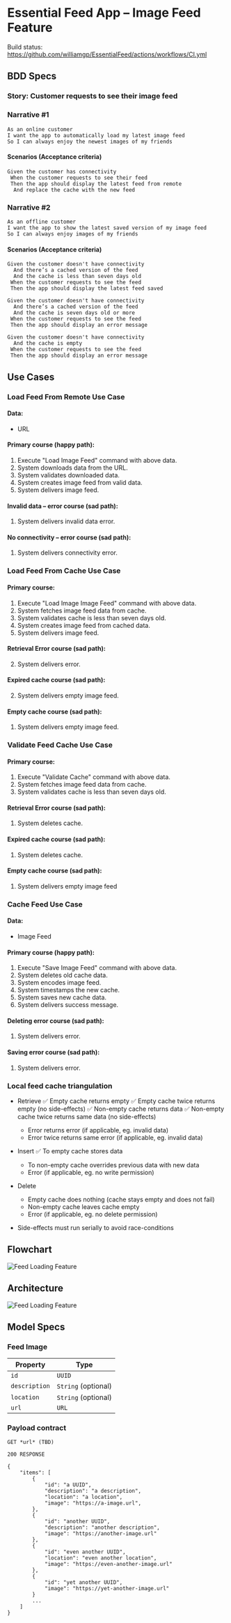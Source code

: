 # Essential Feed App – Image Feed Feature

Build status:
https://github.com/williamgp/EssentialFeed/actions/workflows/CI.yml

## BDD Specs

### Story: Customer requests to see their image feed

### Narrative #1

```
As an online customer
I want the app to automatically load my latest image feed
So I can always enjoy the newest images of my friends
```

#### Scenarios (Acceptance criteria)

```
Given the customer has connectivity
 When the customer requests to see their feed
 Then the app should display the latest feed from remote
  And replace the cache with the new feed
```

### Narrative #2

```
As an offline customer
I want the app to show the latest saved version of my image feed
So I can always enjoy images of my friends
```

#### Scenarios (Acceptance criteria)

```
Given the customer doesn't have connectivity
  And there’s a cached version of the feed
  And the cache is less than seven days old
 When the customer requests to see the feed
 Then the app should display the latest feed saved

Given the customer doesn't have connectivity
  And there’s a cached version of the feed
  And the cache is seven days old or more
 When the customer requests to see the feed
 Then the app should display an error message

Given the customer doesn't have connectivity
  And the cache is empty
 When the customer requests to see the feed
 Then the app should display an error message
```

## Use Cases

### Load Feed From Remote Use Case

#### Data:
- URL

#### Primary course (happy path):
1. Execute "Load Image Feed" command with above data.
2. System downloads data from the URL.
3. System validates downloaded data.
4. System creates image feed from valid data.
5. System delivers image feed.

#### Invalid data – error course (sad path):
1. System delivers invalid data error.

#### No connectivity – error course (sad path):
1. System delivers connectivity error.


### Load Feed From Cache Use Case

#### Primary course:
1. Execute "Load Image Image Feed" command with above data.
2. System fetches image feed data from cache.
3. System validates cache is less than seven days old.
4. System creates image feed from cached data.
5. System delivers image feed.

#### Retrieval Error course (sad path):
  2. System delivers error.

#### Expired cache course (sad path): 
2. System delivers empty image feed.

#### Empty cache course (sad path): 
1. System delivers empty image feed.

### Validate Feed Cache Use Case

#### Primary course:
1. Execute "Validate Cache" command with above data.
2. System fetches image feed data from cache.
3. System validates cache is less than seven days old.

#### Retrieval Error course (sad path):
1. System deletes cache.

#### Expired cache course (sad path): 
1. System deletes cache.

#### Empty cache course (sad path): 
1. System delivers empty image feed

### Cache Feed Use Case

#### Data:
- Image Feed

#### Primary course (happy path):
1. Execute "Save Image Feed" command with above data.
2. System deletes old cache data.
3. System encodes image feed.
4. System timestamps the new cache.
5. System saves new cache data.
6. System delivers success message.

#### Deleting error course (sad path):
1. System delivers error.

#### Saving error course (sad path):
1. System delivers error.


### Local feed cache triangulation
- Retrieve
    ✅ Empty cache returns empty
    ✅ Empty cache twice returns empty (no side-effects)
    ✅ Non-empty cache returns data
    ✅ Non-empty cache twice returns same data (no side-effects)
    - Error returns error (if applicable, eg. invalid data)
    - Error twice returns same error (if applicable, eg. invalid data)


- Insert
    ✅ To empty cache stores data
    - To non-empty cache overrides previous data with new data
    - Error (if applicable, eg. no write permission)
    
- Delete
    - Empty cache does nothing (cache stays empty and does not fail)
    - Non-empty cache leaves cache empty
    - Error (if applicable, eg. no delete permission)

- Side-effects must run serially to avoid race-conditions


## Flowchart

![Feed Loading Feature](feed_flowchart.png)

## Architecture

![Feed Loading Feature](feed_architecture.png)

## Model Specs

### Feed Image

| Property      | Type                |
|---------------|---------------------|
| `id`          | `UUID`              |
| `description` | `String` (optional) |
| `location`    | `String` (optional) |
| `url`         | `URL`               |

### Payload contract

```
GET *url* (TBD)

200 RESPONSE

{
    "items": [
        {
            "id": "a UUID",
            "description": "a description",
            "location": "a location",
            "image": "https://a-image.url",
        },
        {
            "id": "another UUID",
            "description": "another description",
            "image": "https://another-image.url"
        },
        {
            "id": "even another UUID",
            "location": "even another location",
            "image": "https://even-another-image.url"
        },
        {
            "id": "yet another UUID",
            "image": "https://yet-another-image.url"
        }
        ...
    ]
}
```
